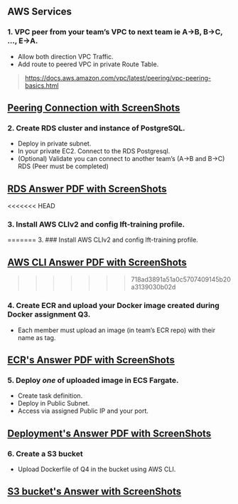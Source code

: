 ## AWS Services

### 1. VPC peer from your team’s VPC to next team ie A->B, B->C, …, E->A.
- Allow both direction VPC Traffic.
- Add route to peered VPC in private Route Table.
> https://docs.aws.amazon.com/vpc/latest/peering/vpc-peering-basics.html
## [Peering Connection with ScreenShots](https://github.com/LF-DevOps-Intern/6_aws_cloud-amit-sparsha-deesirouss/tree/cloud-day-3-AWS-Services/3-AWS-Services/Peering%20Connection)


### 2. Create RDS cluster and instance of PostgreSQL.
- Deploy in private subnet.
- In your private EC2. Connect to the RDS Postgresql.
- (Optional) Validate you can connect to another team’s (A->B and B->C) RDS (Peer must be completed)
## [RDS Answer PDF with ScreenShots](https://github.com/LF-DevOps-Intern/6_aws_cloud-amit-sparsha-deesirouss/tree/cloud-day-3-AWS-Services/3-AWS-Services/RDS)

<<<<<<< HEAD
### 3. Install AWS CLIv2 and config lft-training profile.

=======
3. ### Install AWS CLIv2 and config lft-training profile.
## [AWS CLI Answer PDF with ScreenShots](https://github.com/LF-DevOps-Intern/6_aws_cloud-amit-sparsha-deesirouss/tree/cloud-day-3-AWS-Services/3-AWS-Services/Aws%20cli)
>>>>>>> 718ad3891a51a0c5707409145b20a3139030b02d

### 4. Create ECR and upload your Docker image created during Docker assignment Q3.
- Each member must upload an image (in team’s ECR repo) with their name as tag.
## [ECR's Answer PDF with ScreenShots](https://github.com/LF-DevOps-Intern/6_aws_cloud-amit-sparsha-deesirouss/blob/cloud-day-3-AWS-Services/3-AWS-Services/ECR-PDF-with-ScreenShots.pdf)

### 5. Deploy *one* of uploaded image in ECS Fargate.
- Create task definition.
- Deploy in Public Subnet.
- Access via assigned Public IP and your port.
## [Deployment's Answer PDF with ScreenShots](https://github.com/LF-DevOps-Intern/6_aws_cloud-amit-sparsha-deesirouss/blob/cloud-day-3-AWS-Services/3-AWS-Services/Deploy-image-in-ECS-Fargate-PDF-With-ScreenShots.pdf)

### 6. Create a S3 bucket
- Upload Dockerfile of Q4 in the bucket using AWS CLI.
## [S3 bucket's Answer with ScreenShots](https://github.com/LF-DevOps-Intern/6_aws_cloud-amit-sparsha-deesirouss/blob/cloud-day-3-AWS-Services/3-AWS-Services/S3-Bucket-PDF-with%20ScreenShots.pdf)
